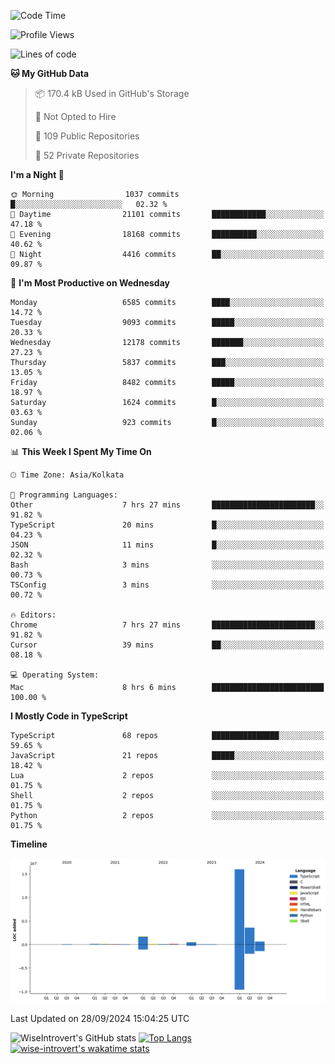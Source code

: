 <!--START_SECTION:waka-->
![Code Time](http://img.shields.io/badge/Code%20Time-1%2C639%20hrs%2020%20mins-blue)

![Profile Views](http://img.shields.io/badge/Profile%20Views-3-blue)

![Lines of code](https://img.shields.io/badge/From%20Hello%20World%20I%27ve%20Written-23.1%20million%20lines%20of%20code-blue)

**🐱 My GitHub Data** 

> 📦 170.4 kB Used in GitHub's Storage 
 > 
> 🚫 Not Opted to Hire
 > 
> 📜 109 Public Repositories 
 > 
> 🔑 52 Private Repositories 
 > 
**I'm a Night 🦉** 

```text
🌞 Morning                1037 commits        █░░░░░░░░░░░░░░░░░░░░░░░░   02.32 % 
🌆 Daytime                21101 commits       ████████████░░░░░░░░░░░░░   47.18 % 
🌃 Evening                18168 commits       ██████████░░░░░░░░░░░░░░░   40.62 % 
🌙 Night                  4416 commits        ██░░░░░░░░░░░░░░░░░░░░░░░   09.87 % 
```
📅 **I'm Most Productive on Wednesday** 

```text
Monday                   6585 commits        ████░░░░░░░░░░░░░░░░░░░░░   14.72 % 
Tuesday                  9093 commits        █████░░░░░░░░░░░░░░░░░░░░   20.33 % 
Wednesday                12178 commits       ███████░░░░░░░░░░░░░░░░░░   27.23 % 
Thursday                 5837 commits        ███░░░░░░░░░░░░░░░░░░░░░░   13.05 % 
Friday                   8482 commits        █████░░░░░░░░░░░░░░░░░░░░   18.97 % 
Saturday                 1624 commits        █░░░░░░░░░░░░░░░░░░░░░░░░   03.63 % 
Sunday                   923 commits         █░░░░░░░░░░░░░░░░░░░░░░░░   02.06 % 
```


📊 **This Week I Spent My Time On** 

```text
🕑︎ Time Zone: Asia/Kolkata

💬 Programming Languages: 
Other                    7 hrs 27 mins       ███████████████████████░░   91.82 % 
TypeScript               20 mins             █░░░░░░░░░░░░░░░░░░░░░░░░   04.23 % 
JSON                     11 mins             █░░░░░░░░░░░░░░░░░░░░░░░░   02.32 % 
Bash                     3 mins              ░░░░░░░░░░░░░░░░░░░░░░░░░   00.73 % 
TSConfig                 3 mins              ░░░░░░░░░░░░░░░░░░░░░░░░░   00.72 % 

🔥 Editors: 
Chrome                   7 hrs 27 mins       ███████████████████████░░   91.82 % 
Cursor                   39 mins             ██░░░░░░░░░░░░░░░░░░░░░░░   08.18 % 

💻 Operating System: 
Mac                      8 hrs 6 mins        █████████████████████████   100.00 % 
```

**I Mostly Code in TypeScript** 

```text
TypeScript               68 repos            ███████████████░░░░░░░░░░   59.65 % 
JavaScript               21 repos            █████░░░░░░░░░░░░░░░░░░░░   18.42 % 
Lua                      2 repos             ░░░░░░░░░░░░░░░░░░░░░░░░░   01.75 % 
Shell                    2 repos             ░░░░░░░░░░░░░░░░░░░░░░░░░   01.75 % 
Python                   2 repos             ░░░░░░░░░░░░░░░░░░░░░░░░░   01.75 % 
```



**Timeline**

![Lines of Code chart](https://raw.githubusercontent.com/wise-introvert/wise-introvert/master/assets/bar_graph.png)


 Last Updated on 28/09/2024 15:04:25 UTC
<!--END_SECTION:waka-->

![WiseIntrovert's GitHub stats](https://github-readme-stats.vercel.app/api?username=wise-introvert&count_private=true&show_icons=true)
[![Top Langs](https://github-readme-stats.vercel.app/api/top-langs/?username=wise-introvert&langs_count=10)](https://github.com/anuraghazra/github-readme-stats)
[![wise-introvert's wakatime stats](https://github-readme-stats.vercel.app/api/wakatime?username=wiseintrovert)](https://github.com/anuraghazra/github-readme-stats)
